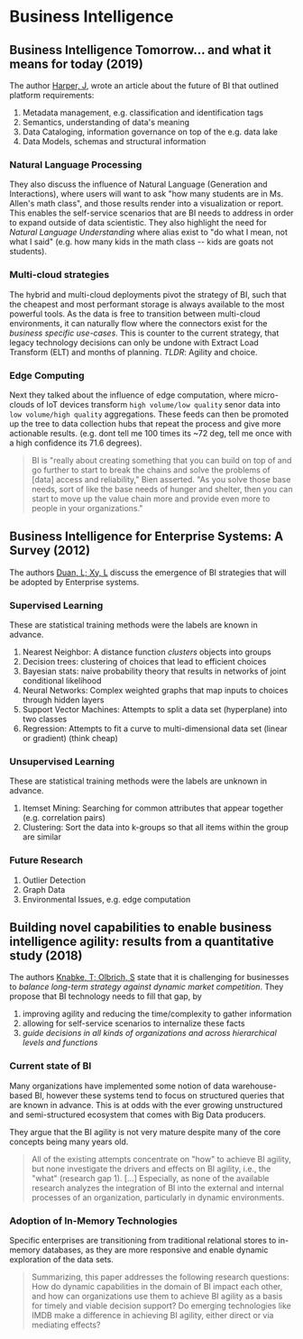 # Business Intelligence

## Business Intelligence Tomorrow... and what it means for today (2019)

The author [Harper, J](BI_tomorrow_article.pdf), wrote an article about the future of BI that outlined platform requirements:

1. Metadata management, e.g. classification and identification tags
2. Semantics, understanding of data's meaning
3. Data Cataloging, information governance on top of the e.g. data lake
4. Data Models, schemas and structural information

### Natural Language Processing

They also discuss the influence of Natural Language (Generation and Interactions), where users will want to ask "how many students are in Ms. Allen's math class", and those results render into a visualization or report.  This enables the self-service scenarios that are BI needs to address in order to expand outside of data scientistic.  They also highlight the need for _Natural Language Understanding_ where alias exist to "do what I mean, not what I said" (e.g. how many kids in the math class -- kids are goats not
students).

### Multi-cloud strategies

The hybrid and multi-cloud deployments pivot the strategy of BI, such that the cheapest and most performant storage is always available to the most powerful tools. As the data is free to transition between multi-cloud environments, it can naturally flow where the connectors exist for the _business specific use-cases_.  This is counter to the current strategy, that legacy technology decisions can only be undone with Extract Load Transform (ELT) and months of planning.  *TLDR*: Agility and choice.

### Edge Computing

Next they talked about the influence of edge computation, where micro-clouds of IoT devices transform `high volume/low quality` senor data into `low volume/high quality` aggregations.  These feeds can then be promoted up the tree to data collection hubs that repeat the process and give more actionable results. (e.g. dont tell me 100 times its ~72 deg, tell me once with a high confidence its 71.6 degrees).

> BI is "really about creating something that you can build on top of and go further to start to break the chains and solve the problems of [data] access and reliability," Bien asserted. "As you solve those base needs, sort of like the base needs of hunger and shelter, then you can start to move up the value chain more and provide even more to people in your organizations."

## Business Intelligence for Enterprise Systems: A Survey (2012)

The authors [Duan, L; Xy, L](BI_for_Enterprises.pdf) discuss the emergence of BI strategies that will be adopted by Enterprise systems.

### Supervised Learning

These are statistical training methods were the labels are known in advance.

1. Nearest Neighbor: A distance function _clusters_ objects into groups
2. Decision trees: clustering of choices that lead to efficient choices
3. Bayesian stats: naive probability theory that results in networks of joint conditional likelihood
4. Neural Networks: Complex weighted graphs that map inputs to choices through hidden layers
5. Support Vector Machines: Attempts to split a data set (hyperplane) into two classes
6. Regression: Attempts to fit a curve to multi-dimensional data set (linear or gradient) (think cheap)

### Unsupervised Learning

These are statistical training methods were the labels are unknown in advance.

1. Itemset Mining: Searching for common attributes that appear together (e.g. correlation pairs)
2. Clustering: Sort the data into k-groups so that all items within the group are similar

### Future Research

1. Outlier Detection
2. Graph Data
3. Environmental Issues, e.g. edge computation

## Building novel capabilities to enable business intelligence agility: results from a quantitative study (2018)

The authors [Knabke, T; Olbrich, S](Enable_BI_Agility_Capabilities.pdf) state that it is challenging for businesses to _balance long-term strategy against dynamic market competition_.  They propose that BI technology needs to fill that gap, by  

1. improving agility and reducing the time/complexity to gather information
2. allowing for self-service scenarios to internalize these facts
3. _guide decisions in all kinds of organizations and across hierarchical levels and functions_

### Current state of BI

Many organizations have implemented some notion of data warehouse-based BI, however these systems tend to focus on structured queries that are known in advance.  This is at odds with the ever growing unstructured and semi-structured ecosystem that comes with Big Data producers.  

They argue that the BI agility is not very mature despite many of the core concepts being many years old.  

> All of the existing attempts concentrate on "how" to achieve BI agility, but none investigate the drivers and effects on BI agility, i.e., the "what" (research gap 1).
> [...]
> Especially, as none of the available research analyzes the integration of BI into the external and internal processes of an organization, particularly in dynamic environments.

### Adoption of In-Memory Technologies

Specific enterprises are transitioning from traditional relational stores to in-memory databases, as they are more responsive and enable dynamic exploration of the data sets.

> Summarizing, this paper addresses the following research questions:
> How do dynamic capabilities in the domain of BI impact each other, and how can organizations use them to achieve BI agility as a basis for timely and viable decision support?
> Do emerging technologies like IMDB make a difference in achieving BI agility, either direct or via mediating effects?
